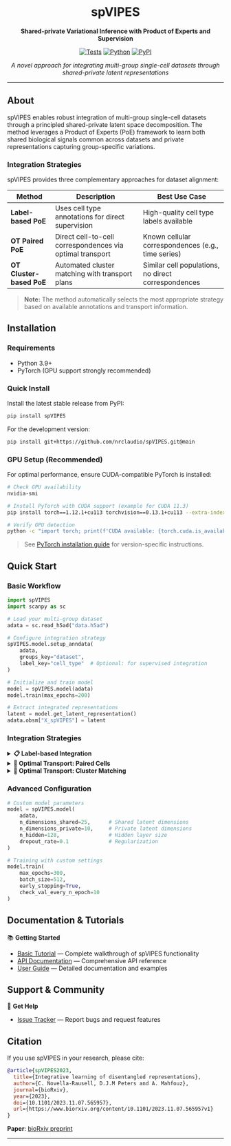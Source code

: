 <div align="center">

# spVIPES

**Shared-private Variational Inference with Product of Experts and Supervision**

[![Tests][badge-tests]][link-tests]
[![Python][badge-python]][link-python]
[![PyPI][badge-pypi]][link-pypi]
<!-- [![Documentation][badge-docs]][link-docs] -->

*A novel approach for integrating multi-group single-cell datasets through shared-private latent representations*

</div>

---

## About

spVIPES enables robust integration of multi-group single-cell datasets through a principled shared-private latent space decomposition. The method leverages a Product of Experts (PoE) framework to learn both shared biological signals common across datasets and private representations capturing group-specific variations.


### Integration Strategies

spVIPES provides three complementary approaches for dataset alignment:

| Method | Description | Best Use Case |
|--------|-------------|---------------|
| **Label-based PoE** | Uses cell type annotations for direct supervision | High-quality cell type labels available |
| **OT Paired PoE** | Direct cell-to-cell correspondences via optimal transport | Known cellular correspondences (e.g., time series) |
| **OT Cluster-based PoE** | Automated cluster matching with transport plans | Similar cell populations, no direct correspondences |

> **Note:** The method automatically selects the most appropriate strategy based on available annotations and transport information.

## Installation

### Requirements

- Python 3.9+
- PyTorch (GPU support strongly recommended)

### Quick Install

Install the latest stable release from PyPI:

```bash
pip install spVIPES
```

For the development version:

```bash
pip install git+https://github.com/nrclaudio/spVIPES.git@main
```

### GPU Setup (Recommended)

For optimal performance, ensure CUDA-compatible PyTorch is installed:

```bash
# Check GPU availability
nvidia-smi

# Install PyTorch with CUDA support (example for CUDA 11.3)
pip install torch==1.12.1+cu113 torchvision==0.13.1+cu113 --extra-index-url https://download.pytorch.org/whl/cu113

# Verify GPU detection
python -c "import torch; print(f'CUDA available: {torch.cuda.is_available()}')"
```

> See [PyTorch installation guide](https://pytorch.org/get-started/locally/) for version-specific instructions.

## Quick Start

### Basic Workflow

```python
import spVIPES
import scanpy as sc

# Load your multi-group dataset
adata = sc.read_h5ad("data.h5ad")

# Configure integration strategy
spVIPES.model.setup_anndata(
    adata,
    groups_key="dataset",
    label_key="cell_type"  # Optional: for supervised integration
)

# Initialize and train model
model = spVIPES.model(adata)
model.train(max_epochs=200)

# Extract integrated representations
latent = model.get_latent_representation()
adata.obsm["X_spVIPES"] = latent
```

### Integration Strategies

<details>
<summary><b>📋 Label-based Integration</b></summary>

Use when high-quality cell type annotations are available:

```python
spVIPES.model.setup_anndata(
    adata,
    groups_key="dataset", 
    label_key="cell_type",
    batch_key="batch"  # Optional batch correction
)
```
</details>

<details>
<summary><b>🔄 Optimal Transport: Paired Cells</b></summary>

For datasets with known cell-to-cell correspondences:

```python
# Assumes transport plan stored in adata.uns["transport_plan"]
spVIPES.model.setup_anndata(
    adata,
    groups_key="dataset",
    transport_plan_key="transport_plan",
    match_clusters=False
)
```
</details>

<details>
<summary><b>🧩 Optimal Transport: Cluster Matching</b></summary>

For automatic cluster-based alignment:

```python
spVIPES.model.setup_anndata(
    adata,
    groups_key="dataset",
    transport_plan_key="transport_plan", 
    match_clusters=True  # Enables automated cluster matching
)
```
</details>

### Advanced Configuration

```python
# Custom model parameters
model = spVIPES.model(
    adata,
    n_dimensions_shared=25,      # Shared latent dimensions
    n_dimensions_private=10,     # Private latent dimensions  
    n_hidden=128,                # Hidden layer size
    dropout_rate=0.1             # Regularization
)

# Training with custom settings
model.train(
    max_epochs=300,
    batch_size=512,
    early_stopping=True,
    check_val_every_n_epoch=10
)
```

## Documentation & Tutorials

📚 **Getting Started**
- [Basic Tutorial](docs/notebooks/Tutorial.ipynb) — Complete walkthrough of spVIPES functionality
- [API Documentation][link-api] — Comprehensive API reference  
- [User Guide][link-docs] — Detailed documentation and examples

## Support & Community

💬 **Get Help**
- [Issue Tracker][issue-tracker] — Report bugs and request features


## Citation

If you use spVIPES in your research, please cite:

```bibtex
@article{spVIPES2023,
  title={Integrative learning of disentangled representations},
  author={C. Novella-Rausell, D.J.M Peters and A. Mahfouz},
  journal={bioRxiv},
  year={2023},
  doi={10.1101/2023.11.07.565957},
  url={https://www.biorxiv.org/content/10.1101/2023.11.07.565957v1}
}
```

**Paper**: [bioRxiv preprint](https://www.biorxiv.org/content/10.1101/2023.11.07.565957v1)

---


<!-- Badge references -->
[badge-tests]: https://img.shields.io/github/actions/workflow/status/nrclaudio/spVIPES/test.yaml?branch=main
[badge-python]: https://img.shields.io/pypi/pyversions/spVIPES
[badge-pypi]: https://img.shields.io/pypi/v/spVIPES
<!-- [badge-docs]: https://img.shields.io/readthedocs/spVIPES -->

[link-tests]: https://github.com/nrclaudio/spVIPES/actions/workflows/test.yml
[link-python]: https://pypi.org/project/spVIPES
[link-pypi]: https://pypi.org/project/spVIPES

[scverse-discourse]: https://discourse.scverse.org/
[issue-tracker]: https://github.com/nrclaudio/spVIPES/issues
[changelog]: https://spVIPES.readthedocs.io/latest/changelog.html
[link-docs]: https://spVIPES.readthedocs.io
[link-api]: https://spVIPES.readthedocs.io/latest/api.html

